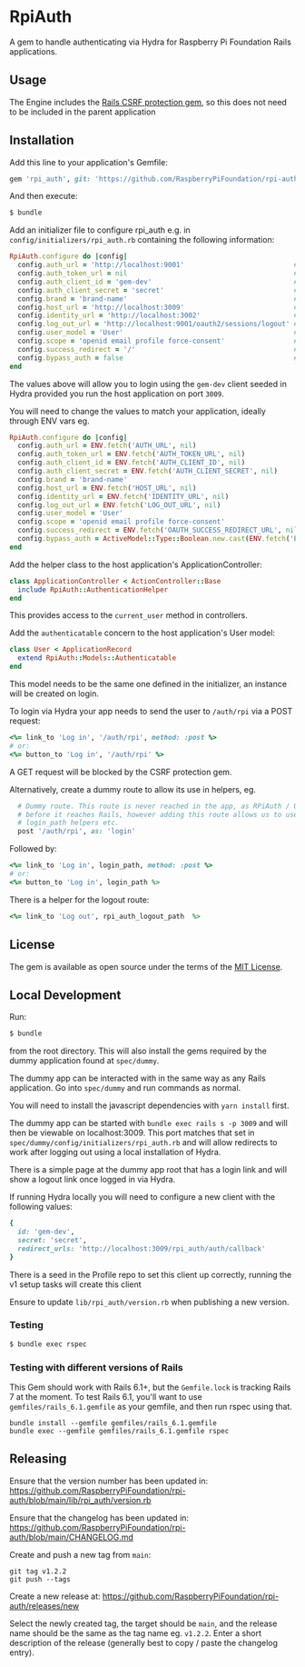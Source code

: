 # RpiAuth

A gem to handle authenticating via Hydra for Raspberry Pi Foundation Rails applications.

## Usage

The Engine includes the [Rails CSRF protection gem](https://github.com/cookpad/omniauth-rails_csrf_protection), so this does not need to be included in the parent application

## Installation

Add this line to your application's Gemfile:

```ruby
gem 'rpi_auth', git: 'https://github.com/RaspberryPiFoundation/rpi-auth.git', tag: 'v1.3.0'
```

And then execute:

```bash
$ bundle
```

Add an initializer file to configure rpi_auth e.g. in `config/initializers/rpi_auth.rb` containing the following information:

```ruby
RpiAuth.configure do |config|
  config.auth_url = 'http://localhost:9001'                           # The url of Hydra being used
  config.auth_token_url = nil                                         # Normally this would be unset, defaulting to AUTH_URL above. When running locally under Docker, set to http://host.docker.internal:9001
  config.auth_client_id = 'gem-dev'                                   # The Hydra client ID
  config.auth_client_secret = 'secret'                                # The Hydra client secret
  config.brand = 'brand-name'                                         # The brand of the application (see allowed brands in Profile application: app/middleware/brand.js)
  config.host_url = 'http://localhost:3009'                           # The url of the host site used (needed for redirects)
  config.identity_url = 'http://localhost:3002'                       # The url for the profile instance being used for auth
  config.log_out_url = 'http://localhost:9001/oauth2/sessions/logout' # The url for the log out path (usually the /oauth2/sessions/logout path of the OAuth provider)
  config.user_model = 'User'                                          # The name of the user model in the host app being used, use the name as a string, not the model itself
  config.scope = 'openid email profile force-consent'                 # The required OIDC scopes
  config.success_redirect = '/'                                       # After succesful login the route the user should be redirected to; this will override redirecting the user back to where they were when they started the log in / sign up flow (via `omniauth.origin`), so should be used rarely / with caution
  config.bypass_auth = false                                          # Should auth be bypassed and a default user logged in
end
```

The values above will allow you to login using the `gem-dev` client seeded in Hydra provided you run the host application on port `3009`.

You will need to change the values to match your application, ideally through ENV vars eg.

```ruby
RpiAuth.configure do |config|
  config.auth_url = ENV.fetch('AUTH_URL', nil)
  config.auth_token_url = ENV.fetch('AUTH_TOKEN_URL', nil)
  config.auth_client_id = ENV.fetch('AUTH_CLIENT_ID', nil)
  config.auth_client_secret = ENV.fetch('AUTH_CLIENT_SECRET', nil)
  config.brand = 'brand-name'
  config.host_url = ENV.fetch('HOST_URL', nil)
  config.identity_url = ENV.fetch('IDENTITY_URL', nil)
  config.log_out_url = ENV.fetch('LOG_OUT_URL', nil)
  config.user_model = 'User'
  config.scope = 'openid email profile force-consent'
  config.success_redirect = ENV.fetch('OAUTH_SUCCESS_REDIRECT_URL', nil)
  config.bypass_auth = ActiveModel::Type::Boolean.new.cast(ENV.fetch('BYPASS_OAUTH', false))
end
```

Add the helper class to the host application's ApplicationController:

```ruby
class ApplicationController < ActionController::Base
  include RpiAuth::AuthenticationHelper
end
```

This provides access to the `current_user` method in controllers.

Add the `authenticatable` concern to the host application's User model:

```ruby
class User < ApplicationRecord
  extend RpiAuth::Models::Authenticatable
end
```

This model needs to be the same one defined in the initializer, an instance will be created on login.

To login via Hydra your app needs to send the user to `/auth/rpi` via a POST request:

```ruby
<%= link_to 'Log in', '/auth/rpi', method: :post %>
# or:
<%= button_to 'Log in', '/auth/rpi' %>
```

A GET request will be blocked by the CSRF protection gem.

Alternatively, create a dummy route to allow its use in helpers, eg.

```ruby
  # Dummy route. This route is never reached in the app, as RPiAuth / Omniauth gets it
  # before it reaches Rails, however adding this route allows us to use
  # login_path helpers etc.
  post '/auth/rpi', as: 'login'
```

Followed by:

```ruby
<%= link_to 'Log in', login_path, method: :post %>
# or:
<%= button_to 'Log in', login_path %>
```

There is a helper for the logout route:

```ruby
<%= link_to 'Log out', rpi_auth_logout_path  %>
```

## License

The gem is available as open source under the terms of the [MIT License](https://opensource.org/licenses/MIT).

## Local Development

Run:

```bash
$ bundle
```

from the root directory. This will also install the gems required by the dummy application found at `spec/dummy`.

The dummy app can be interacted with in the same way as any Rails application. Go into `spec/dummy` and run commands as normal.

You will need to install the javascript dependencies with `yarn install` first.

The dummy app can be started with `bundle exec rails s -p 3009` and will then be viewable on localhost:3009.
This port matches that set in `spec/dummy/config/initializers/rpi_auth.rb` and will allow redirects to work after logging out using a local installation of Hydra.

There is a simple page at the dummy app root that has a login link and will show a logout link once logged in via Hydra.

If running Hydra locally you will need to configure a new client with the following values:

```ruby
{
  id: 'gem-dev',
  secret: 'secret',
  redirect_urls: 'http://localhost:3009/rpi_auth/auth/callback'
}
```

There is a seed in the Profile repo to set this client up correctly, running the v1 setup tasks will create this client

Ensure to update `lib/rpi_auth/version.rb` when publishing a new version.

### Testing

```bash
$ bundle exec rspec
```

### Testing with different versions of Rails

This Gem should work with Rails 6.1+, but the `Gemfile.lock` is tracking Rails 7 at the moment. To test Rails 6.1, you'll want to use `gemfiles/rails_6.1.gemfile` as your gemfile, and then run rspec using that.

```
bundle install --gemfile gemfiles/rails_6.1.gemfile
bundle exec --gemfile gemfiles/rails_6.1.gemfile rspec
```

## Releasing

Ensure that the version number has been updated in: https://github.com/RaspberryPiFoundation/rpi-auth/blob/main/lib/rpi_auth/version.rb

Ensure that the changelog has been updated in: https://github.com/RaspberryPiFoundation/rpi-auth/blob/main/CHANGELOG.md

Create and push a new tag from `main`:

```
git tag v1.2.2
git push --tags
```

Create a new release at: https://github.com/RaspberryPiFoundation/rpi-auth/releases/new

Select the newly created tag, the target should be `main`, and the release name should be the same as the tag name eg. `v1.2.2`. Enter a short description of the release (generally best to copy / paste the changelog entry).
